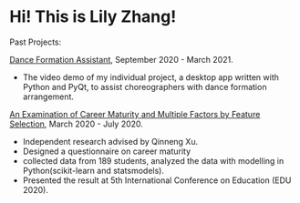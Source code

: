 # Hi! This is Lily Zhang!

Past Projects:

[Dance Formation Assistant](https://www.youtube.com/watch?v=73peTkqb1Xg), September 2020 - March 2021.
- The video demo of my individual project, a desktop app written with Python and PyQt, to assist choreographers with dance formation arrangement.

[An Examination of Career Maturity and Multiple Factors by Feature Selection](https://www.researchgate.net/publication/347608863_An_Examination_of_Relationship_between_Career_Maturity_and_Multiple_Factors_by_Feature_Selection), March 2020 - July 2020.
- Independent research advised by Qinneng Xu. 
- Designed a questionnaire on career maturity
- collected data from 189 students, analyzed the data with modelling in Python(scikit-learn and statsmodels). 
- Presented the result at 5th International Conference on Education (EDU 2020).
